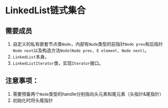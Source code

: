 # LinkedList链式集合
## 需要成员
1. 自定义的私有嵌套节点类`Node`，内部有`Node`类型的前指针`Node prev`和后指针`Node next`以及构造方法`Node(Node prev, E element, Node next)`。
2. `LinkedList`本身。
3. `LinkedListIterator`类，实现`Iterator`接口。

## 注意事项：
1. 需要预备两个`Node`类型的handle分别指向头元素和尾元素（头指针&尾指针）
2. 初始化时将头尾指针
